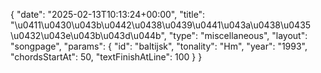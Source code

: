 {
    "date": "2025-02-13T10:13:24+00:00",
    "title": "\u0411\u0430\u043b\u0442\u0438\u0439\u0441\u043a\u0438\u0435 \u0432\u043e\u043b\u043d\u044b",
    "type": "miscellaneous",
    "layout": "songpage",
    "params": {
        "id": "baltijsk",
        "tonality": "Hm",
        "year": "1993",
        "chordsStartAt": 50,
        "textFinishAtLine": 100
    }
}